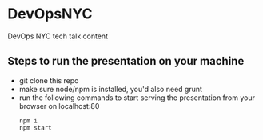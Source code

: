 # DevOpsNYC
DevOps NYC tech talk content

## Steps to run the presentation on your machine

- git clone this repo
- make sure node/npm is installed, you'd also need grunt
- run the following commands to start serving the presentation from your browser on localhost:80
    ```
    npm i
    npm start
    ```
